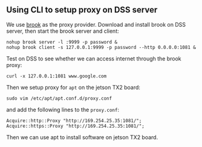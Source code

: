 
## Using CLI to setup proxy on DSS server
We use [brook](https://github.com/txthinking/brook.git) as the proxy provider.
Download and install brook on DSS server, then start the brook server and client:
```shell
nohup brook server -l :9999 -p password &
nohup brook client -s 127.0.0.1:9999 -p password --http 0.0.0.0:1081 &
```
Test on DSS to see whether we can access internet through the brook proxy:

```
curl -x 127.0.0.1:1081 www.google.com
```
Then we setup  proxy for `apt` on the jetson TX2 board:
```
sudo vim /etc/apt/apt.conf.d/proxy.conf
```
and add the following lines to the `proxy.conf`:
```shell
Acquire::http::Proxy "http://169.254.25.35:1081/";
Acquire::https::Proxy "http://169.254.25.35:1081/";
```
Then we can use apt to install software on jetson TX2 board.
